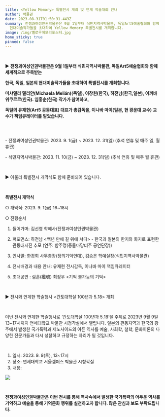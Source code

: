 ```yaml
---
title: <Yellow Memory> 특별전시 개최 및 연계 학술대회 안내
author: 박물관
date: 2023-08-31T01:50:31.443Z
summary: 전쟁과여성인권박물관은 9월 1일부터 식민지역사박물관, 독일Art5예술협회와 함께 세계적으로 주목받는 한국, 독일, 일본의
  현대미술작가들을 초대하여 Yellow Memory 특별전시를 개최합니다.
image: /img/옐로우메모리포스터.jpg
home_sticky: true
pinned: false
---
```

 ﻿

▶ **전쟁과여성인권박물관은 9월 1일부터 식민지역사박물관, 독일Art5예술협회와 함께 세계적으로 주목받는** 

**한국, 독일, 일본의 현대미술작가들을 초대하여 <Yellow Memory> 특별전시를 개최합니다.** 

**미샤엘라 멜리안(Michaela Melián)(독일), 이창원(한국), 하전남(한국,일본), 이끼바위쿠르르(한국). 임흥순(한국) 작가가 참여하고,** 

**독일의 유재현(Art5 공동대표) 대표가 총감독을, 이나바 마이(일본, 현 광운대 교수) 교수가 책임큐레이터를 맡았습니다.**

###  ﻿

\- 전쟁과여성인권박물관: 2023. 9. 1(금) ~ 2023. 12. 31(일) (추석 연휴 및 매주 일, 월 휴관)

\- 식민지역사박물관: 2023. 11. 10(금) ~ 2023. 12. 31(일) (추석 연휴 및 매주 월 휴관)

 ﻿

▶ 아울러 특별전시 개막식도 함께 준비되어 있습니다.

 ﻿

**<Yellow Memory> 특별전시 개막식**

○ 개막식: 2023. 9. 1(금) 16~18시

○ 진행순서

1. 들어가며: 김선영 학예사(전쟁과여성인권박물관)
2. 퍼포먼스: 하전남 <백년 만에 길 위에 서다> - 한국과 일본의 한지와 화지로 표현한 관동대지진 추모 (연주: 함주명(풍물마당터주 공연단장))
3. 인사말: 한경희 사무총장(정의기억연대), 김승은 학예실장(식민지역사박물관)
4. 전시배경과 내용 안내: 유재현 전시감독, 이나바 마이 책임큐레이터
5. 초대공연 : 람혼(襤魂) 최정우 <기억 불가능의 기억>

    ﻿

▶ 전시와 연계한 학술행사 <간토대학살 100년과 5․18> 개최

 ﻿

이번 전시와 연계한 학술행사로 ‘간토대학살 100년과 5․18’을 주제로 2023년 9월 9일 13~17시까지 연세대학교 박물관 시청각실에서 열립니다. 일본의 관동지역과 한국의 광주에서 발생한 국가폭력과 제노사이드의 아픈 역사를 예술, 사회학, 철학, 문화이론의 다양한 전문가들과 다시 성찰하고 규정하는 자리가 될 것입니다.

 ﻿

1. 일시: 2023. 9. 9(토), 13~17시
2. 장소: 연세대학교 서울캠퍼스 박물관 시청각실
3. 내용:

![](/img/학술대회표-수정-.jpg)

 ﻿

**전쟁과여성인권박물관은 이번 전시를 통해 역사속에서 발생한 국가폭력의 어두운 역사를 기억하고 예술을 통해 기억문화 행위를 실천하고자 합니다. 많은 관심과 보도 부탁드립니다.**
